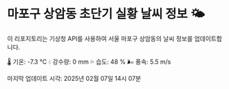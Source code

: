 
# 마포구 상암동 초단기 실황 날씨 정보 🌤️

이 리포지토리는 기상청 API를 사용하여 서울 마포구 상암동의 날씨 정보를 업데이트합니다. 

🌡️ 기온: -7.3 ℃
💧 강수량: 0 mm
💦 습도: 48 %
🌬️ 풍속: 5.5 m/s

마지막 업데이트 시각: 2025년 02월 07일 14시 07분    
